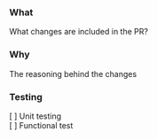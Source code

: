 ### **What**
What changes are included in the PR?

### **Why**
The reasoning behind the changes

### **Testing** 

[ ] Unit testing  
[ ] Functional test 
